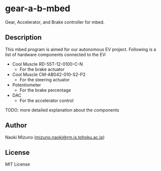 # gear-a-b-mbed

Gear, Accelerator, and Brake controller for mbed.

## Description

This mbed program is aimed for our autonomous EV project. Following is a list
of hardware components connected to the EV:

- Cool Muscle RD-55T-12-0100-C-N
  - For the brake actuator
- Cool Muscle CM-AB042-010-S2-P2
  - For the steering actuator
- Potentiometer
  - For the brake percentage
- DAC
  - For the accelerator control

TODO: more detailed explanation about the components

## Author

Naoki Mizuno (mizuno.naoki@rm.is.tohoku.ac.jp)

## License

MIT License
